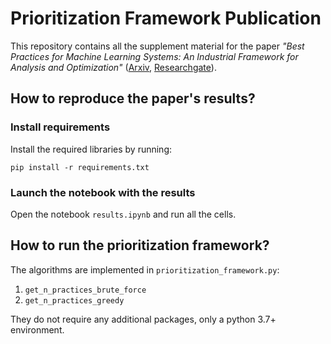 # Prioritization Framework Publication

This repository contains all the supplement material for the paper _"Best Practices for Machine Learning Systems: 
An Industrial Framework for Analysis and Optimization"_ ([Arxiv](https://arxiv.org/abs/2306.13662), [Researchgate](https://www.researchgate.net/publication/371686085_Best_Practices_for_Machine_Learning_Systems_An_Industrial_Framework_for_Analysis_and_Optimization)).

## How to reproduce the paper's results?

### Install requirements

Install the required libraries by running:

`pip install -r requirements.txt`

### Launch the notebook with the results

Open the notebook `results.ipynb` and run all the cells.

## How to run the prioritization framework?

The algorithms are implemented in `prioritization_framework.py`:

1. `get_n_practices_brute_force`
2. `get_n_practices_greedy`

They do not require any additional packages, only a python 3.7+ environment.